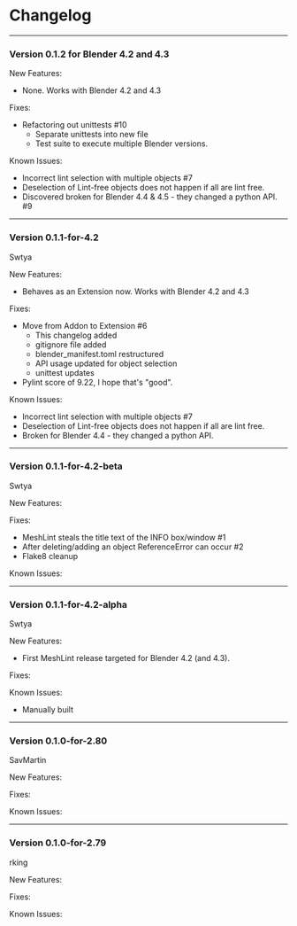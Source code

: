 # Changelog

---
### Version 0.1.2 for Blender 4.2 and 4.3

New Features:
* None. Works with Blender 4.2 and 4.3

Fixes:
* Refactoring out unittests #10
  * Separate unittests into new file
  * Test suite to execute multiple Blender versions.

Known Issues:
* Incorrect lint selection with multiple objects #7
* Deselection of Lint-free objects does not happen if all are lint free.
* Discovered broken for Blender 4.4 & 4.5 - they changed a python API. #9

---
### Version 0.1.1-for-4.2

Swtya

New Features: 
* Behaves as an Extension now. Works with Blender 4.2 and 4.3

Fixes:
* Move from Addon to Extension #6
  * This changelog added
  * gitignore file added
  * blender_manifest.toml restructured 
  * API usage updated for object selection
  * unittest updates
* Pylint score of 9.22, I hope that's "good".

Known Issues:
* Incorrect lint selection with multiple objects #7
* Deselection of Lint-free objects does not happen if all are lint free.
* Broken for Blender 4.4 - they changed a python API.

---
### Version 0.1.1-for-4.2-beta

Swtya

New Features:

Fixes:
* MeshLint steals the title text of the INFO box/window #1
* After deleting/adding an object ReferenceError can occur #2
* Flake8 cleanup

Known Issues:

---
### Version 0.1.1-for-4.2-alpha

Swtya

New Features: 
* First MeshLint release targeted for Blender 4.2 (and 4.3).

Fixes:

Known Issues: 
* Manually built

---
### Version 0.1.0-for-2.80

SavMartin

New Features:

Fixes:

Known Issues:

---
### Version 0.1.0-for-2.79

rking

New Features:

Fixes:

Known Issues:

